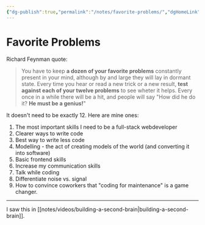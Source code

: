 ```yaml
---
{"dg-publish":true,"permalink":"/notes/favorite-problems/","dgHomeLink":true,"dgPassFrontmatter":false}
---
```


# Favorite Problems

Richard Feynman quote:

> You have to keep **a dozen of your favorite problems** constantly present in your mind, although by and large they will lay in dormant state. Every time you hear or read a new trick or a new result, **test against each of your twelve problems** to see wheter it helps. Every once in a while there will be a hit, and people will say "How did he do it? **He must be a genius!**"

It doesn't need to be exactly 12. Here are mine ones:

1. The most important skills I need to be a full-stack webdeveloper
2. Clearer ways to write code
3. Best way to write less code
4. Modelling - the act of creating models of the world (and converting it into software)
5. Basic frontend skills
6. Increase my communication skills
7. Talk while coding
8. Differentiate noise vs. signal
9. How to convince coworkers that "coding for maintenance" is a game changer.

---

I saw this in [[notes/videos/building-a-second-brain|building-a-second-brain]].
